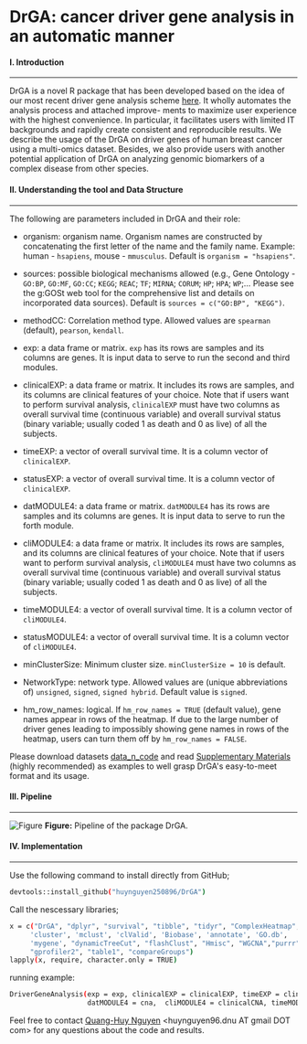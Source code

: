 # DrGA: cancer driver gene analysis in an automatic manner
#### I. Introduction
---
DrGA is a novel R package that has been developed based on the idea of our most recent driver gene analysis scheme [here](https://www.nature.com/articles/s41598-020-77318-1). It wholly automates the analysis process and attached improve- ments to maximize user experience with the highest convenience. In particular, it facilitates users with limited IT backgrounds and rapidly create consistent and reproducible results. We describe the usage of the DrGA on driver genes of human breast cancer using a multi-omics dataset. Besides, we also provide users with another potential application of DrGA on analyzing genomic biomarkers of a complex disease from other species.

#### II. Understanding the tool and Data Structure
---
The following are parameters included in DrGA and their role:
- organism: organism name. Organism names are constructed by concatenating the first letter of the name and the family name. Example: human - `hsapiens`, mouse - `mmusculus`. Default is `organism = "hsapiens"`.

- sources: possible biological mechanisms allowed (e.g., Gene Ontology - `GO:BP`, `GO:MF`, `GO:CC`; `KEGG`; `REAC`; `TF`; `MIRNA`; `CORUM`; `HP`; `HPA`; `WP`;… Please see the g:GOSt web tool for the comprehensive list and details on incorporated data sources). Default is `sources = c("GO:BP", "KEGG")`.

- methodCC: Correlation method type. Allowed values are `spearman` (default), `pearson`, `kendall`.

- exp: a data frame or matrix. `exp` has its rows are samples and its columns are genes. It is input data to serve to run the second and third modules.

- clinicalEXP: a data frame or matrix. It includes its rows are samples, and its columns are clinical features of your choice. Note that if users want to perform survival analysis, `clinicalEXP` must have two columns as overall survival time (continuous variable) and overall survival status (binary variable; usually coded 1 as death and 0 as live) of all the subjects.

- timeEXP: a vector of overall survival time. It is a column vector of `clinicalEXP`.

- statusEXP: a vector of overall survival time. It is a column vector of `clinicalEXP`.

- datMODULE4: a data frame or matrix. `datMODULE4` has its rows are samples and its columns are genes. It is input data to serve to run the forth module.

- cliMODULE4: a data frame or matrix. It includes its rows are samples, and its columns are clinical features of your choice. Note that if users want to perform survival analysis, `cliMODULE4` must have two columns as overall survival time (continuous variable) and overall survival status (binary variable; usually coded 1 as death and 0 as live) of all the subjects.

- timeMODULE4: a vector of overall survival time. It is a column vector of `cliMODULE4`.

- statusMODULE4: a vector of overall survival time. It is a column vector of `cliMODULE4`.

- minClusterSize: Minimum cluster size. `minClusterSize = 10` is default.

- NetworkType: network type. Allowed values are (unique abbreviations of) `unsigned`, `signed`, `signed hybrid`. Default value is `signed`.

- hm_row_names: logical. If `hm_row_names = TRUE` (default value), gene names appear in rows of the heatmap.  If due to the large number of driver genes leading to impossibly showing gene names in rows of the heatmap, users can turn them off by `hm_row_names = FALSE`.

Please download datasets [data_n_code](https://github.com/huynguyen250896/DrGA/tree/master/data_n_code) and read [Supplementary Materials](https://github.com/huynguyen250896/DrGA/blob/master/Supplementary%20Materials.pdf) (highly recommended) as examples to well grasp DrGA's easy-to-meet format and its usage.

#### III. Pipeline
---
![Figure](https://imgur.com/ZyDLMCh.png)
**Figure:** Pipeline of the package DrGA.

#### IV. Implementation
---
Use the following command to install directly from GitHub;
```sh
devtools::install_github("huynguyen250896/DrGA")
```
Call the nescessary libraries;
```sh
x = c("DrGA", "dplyr", "survival", "tibble", "tidyr", "ComplexHeatmap", 
     'cluster', 'mclust', 'clValid', 'Biobase', 'annotate', 'GO.db', 
     'mygene', "dynamicTreeCut", "flashClust", "Hmisc", "WGCNA","purrr",
     "gprofiler2", "table1", "compareGroups")
lapply(x, require, character.only = TRUE)
```
running example:
```sh
DriverGeneAnalysis(exp = exp, clinicalEXP = clinicalEXP, timeEXP = clinicalEXP$time, statusEXP = clinicalEXP$status, 
                   datMODULE4 = cna,  cliMODULE4 = clinicalCNA, timeMODULE4 = clinicalCNA$time, statusMODULE4 = clinicalCNA$status)
```

Feel free to contact [Quang-Huy Nguyen](https://github.com/huynguyen250896) <huynguyen96.dnu AT gmail DOT com> for any questions about the code and results.
